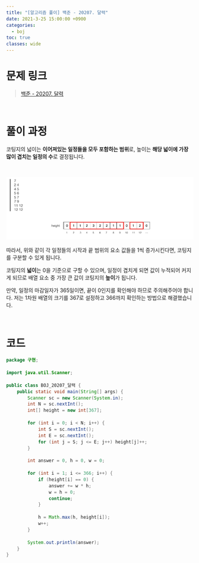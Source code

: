 ```yaml
---
title: "[알고리즘 풀이] 백준 - 20207. 달력"
date: 2021-3-25 15:00:00 +0900
categories:
  - boj
toc: true
classes: wide
---
```


# 문제 링크

> [백준 - 20207. 달력](https://www.acmicpc.net/problem/20207)

<br>

# 풀이 과정

코팅지의 넓이는 **이어져있는 일정들을 모두 포함하는 범위**로, 높이는 **해당 넓이에 가장 많이 겹치는 일정의 수**로 결정됩니다.

<br>

![/assets/images/백준_20207_달력-1.png](/assets/images/백준_20207_달력-1.png)

따라서, 위와 같이 각 일정들의 시작과 끝 범위의 요소 값들을 1씩 증가시킨다면, 코팅지를 구분할 수 있게 됩니다. 

코팅지의 **넓이**는 0을 기준으로 구할 수 있으며, 일정이 겹치게 되면 값이 누적되어 커지게 되므로 배열 요소 중 가장 큰 값이 코팅지의 **높이**가 됩니다.

만약, 일정의 마감일자가 365일이면, 끝이 0인지를 확인해야 하므로 주의해주어야 합니다. 저는 1차원 배열의 크기를 367로 설정하고 366까지 확인하는 방법으로 해결했습니다.

<br>

# 코드

```java
package 구현;

import java.util.Scanner;

public class BOJ_20207_달력 {
    public static void main(String[] args) {
        Scanner sc = new Scanner(System.in);
        int N = sc.nextInt();
        int[] height = new int[367];

        for (int i = 0; i < N; i++) {
            int S = sc.nextInt();
            int E = sc.nextInt();
            for (int j = S; j <= E; j++) height[j]++;
        }

        int answer = 0, h = 0, w = 0;

        for (int i = 1; i <= 366; i++) {
            if (height[i] == 0) {
                answer += w * h;
                w = h = 0;
                continue;
            }

            h = Math.max(h, height[i]);
            w++;
        }

        System.out.println(answer);
    }
}
```
